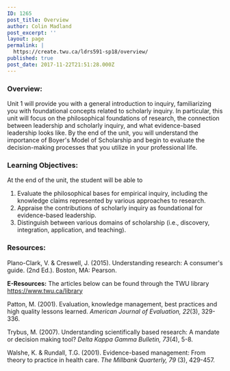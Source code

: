 ```yaml
---
ID: 1265
post_title: Overview
author: Colin Madland
post_excerpt: ''
layout: page
permalink: |
  https://create.twu.ca/ldrs591-sp18/overview/
published: true
post_date: 2017-11-22T21:51:28.000Z
---
```


### Overview:

Unit 1 will provide you with a general introduction to inquiry, familiarizing you with foundational concepts related to scholarly inquiry.  In particular, this unit will focus on the philosophical foundations of research, the connection between leadership and scholarly inquiry, and what evidence-based leadership looks like. By the end of the unit, you will understand the importance of Boyer's Model of Scholarship and begin to evaluate the decision-making processes that you utilize in your professional life.

### Learning Objectives:

At the end of the unit, the student will be able to

1. Evaluate the philosophical bases for empirical inquiry, including the knowledge claims represented by various approaches to research.    
2. Appraise the contributions of scholarly inquiry as foundational for evidence-based leadership.
3. Distinguish between various domains of scholarship \(i.e., discovery, integration, application, and teaching\).

### Resources:

Plano-Clark, V. & Creswell, J. \(2015\). Understanding research: A consumer's guide. \(2nd Ed.\). Boston, MA: Pearson.

**E-Resources:** The articles below can be found through the TWU library https://www.twu.ca/library

Patton, M.  \(2001\). Evaluation, knowledge management, best practices and high quality lessons learned. _American Journal of Evaluation, 22_\(3\), 329-336.  

Trybus, M. \(2007\). Understanding scientifically based research: A mandate or decision making tool? _Delta Kappa Gamma Bulletin, 73_\(4\), 5-8. 

Walshe, K. & Rundall, T.G. \(2001\). Evidence-based management: From theory to practice in health care. _The Millbank Quarterly, 79_ \(3\), 429-457.

